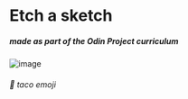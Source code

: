 # Etch a sketch
##### made as part of the Odin Project curriculum

![image](https://user-images.githubusercontent.com/53918109/65968322-98821f00-e428-11e9-9258-bda111ad8b09.png)

###### 🌮 taco emoji
